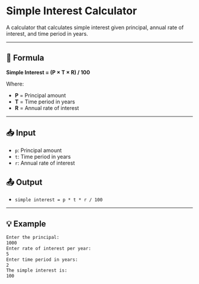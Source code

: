 # Simple Interest Calculator

A calculator that calculates simple interest given principal, annual rate of interest, and time period in years.

---

## 🧮 Formula
**Simple Interest = (P × T × R) / 100**

Where:
- **P** = Principal amount  
- **T** = Time period in years  
- **R** = Annual rate of interest  

---

## 📥 Input
- `p`: Principal amount  
- `t`: Time period in years  
- `r`: Annual rate of interest  

## 📤 Output
- `simple interest = p * t * r / 100`

---

## 💡 Example
```bash
Enter the principal:
1000
Enter rate of interest per year:
5
Enter time period in years:
2
The simple interest is:
100
